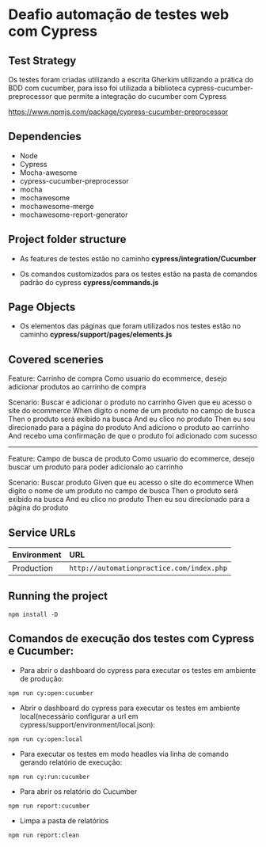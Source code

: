 # Deafio automação de testes web com Cypress

## Test Strategy

Os testes foram criadas utilizando a escrita Gherkim utilizando a prática do BDD com cucumber, para isso foi utilizada a biblioteca cypress-cucumber-preprocessor que permite a integração do cucumber com Cypress

https://www.npmjs.com/package/cypress-cucumber-preprocessor 
## Dependencies

* Node
* Cypress
* Mocha-awesome
* cypress-cucumber-preprocessor
* mocha
* mochawesome
* mochawesome-merge
* mochawesome-report-generator

## Project folder structure

*  As features de testes estão no caminho **cypress/integration/Cucumber**

*  Os comandos customizados para os testes estão na pasta de comandos padrão do cypress **cypress/commands.js**

## Page Objects

* Os elementos das páginas que foram utilizados nos testes estão no caminho **cypress/support/pages/elements.js**

## Covered sceneries

Feature: Carrinho de compra
    Como usuario do ecommerce, desejo adicionar produtos ao carrinho de compra

Scenario: Buscar e adicionar o produto no carrinho
    Given que eu acesso o site do ecommerce
    When digito o nome de um produto no campo de busca
    Then o produto será exibido na busca
    And eu clico no produto
    Then eu sou direcionado para a página do produto
    And adiciono o produto ao carrinho
    And recebo uma confirmação de que o produto foi adicionado com sucesso

---------------------------------------------------------------------------------

Feature: Campo de busca de produto
    Como usuario do ecommerce, desejo buscar um produto para poder adicionalo ao carrinho

Scenario: Buscar produto
    Given que eu acesso o site do ecommerce
    When digito o nome de um produto no campo de busca
    Then o produto será exibido na busca
    And eu clico no produto
    Then eu sou direcionado para a página do produto


## Service URLs
| Environment     | URL                                                                          |
|-----------------|:-----------------------------------------------------------------------------|
| Production        | `http://automationpractice.com/index.php` |

## Running the project

```shell
npm install -D
```

## Comandos de execução dos testes com Cypress e Cucumber:

* Para abrir o dashboard do cypress para executar os testes em ambiente de produção:

```shell
npm run cy:open:cucumber
```

* Abrir o dashboard do cypress para executar os testes em ambiente local(necessário configurar a url em cypress/support/environment/local.json):

```shell
npm run cy:open:local 
```
* Para executar os testes em modo headles via linha de comando gerando relatório de execução:

```shell
npm run cy:run:cucumber
```

* Para abrir os relatório do Cucumber

```shell
npm run report:cucumber
```

* Limpa a pasta de relatórios

```shell
npm run report:clean
```




